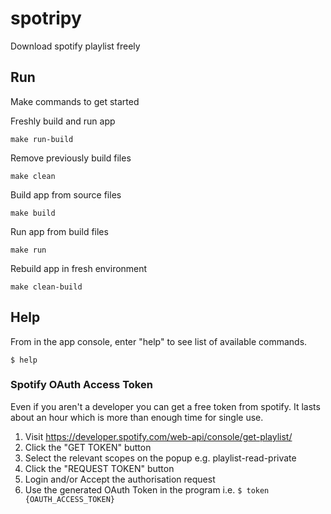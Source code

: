 # spotripy

Download spotify playlist freely

## Run

Make commands to get started

Freshly build and run app

```
make run-build
```

Remove previously build files

```
make clean
```

Build app from source files

```
make build
```

Run app from build files

```
make run
```

Rebuild app in fresh environment

```
make clean-build
```


## Help

From in the app console, enter "help" to see list of available commands.

```
$ help
```

### Spotify OAuth Access Token

Even if you aren't a developer you can get a free token from spotify.
It lasts about an hour which is more than enough time for single use.

1. Visit https://developer.spotify.com/web-api/console/get-playlist/
2. Click the "GET TOKEN" button
3. Select the relevant scopes on the popup e.g. playlist-read-private
4. Click the "REQUEST TOKEN" button
5. Login and/or Accept the authorisation request
6. Use the generated OAuth Token in the program i.e. `$ token {OAUTH_ACCESS_TOKEN}`
